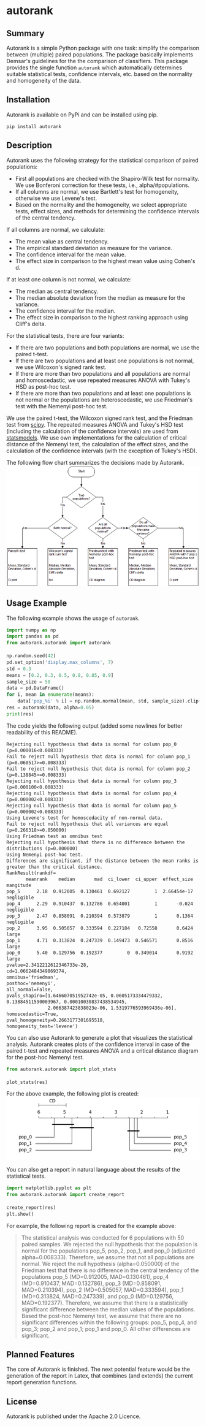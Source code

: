 # autorank

## Summary

Autorank is a simple Python package with one task: simplify the comparison between (multiple) paired populations. 
The package basically implements Demsar's guidelines for the the comparison of classifiers. This package provides the single function 
`autorank` which automatically determines suitable statistical tests, confidence intervals, etc. based on the normality and homogeneity of 
the data. 

## Installation

Autorank is available on PyPi and can be installed using pip.

```
pip install autorank
```

## Description

Autorank uses the following strategy for the statistical comparison of paired populations:
- First all populations are checked with the Shapiro-Wilk test for normality. We use Bonferoni correction for these
  tests, i.e., alpha/#populations.
- If all columns are normal, we use Bartlett's test for homogeneity, otherwise we use Levene's test.
- Based on the normality and the homogeneity, we select appropriate tests, effect sizes, and methods for determining
  the confidence intervals of the central tendency.

If all columns are normal, we calculate:
- The mean value as central tendency.
- The empirical standard deviation as measure for the variance.
- The confidence interval for the mean value.
- The effect size in comparison to the highest mean value using Cohen's d.

If at least one column is not normal, we calculate:
- The median as central tendency.
- The median absolute deviation from the median as measure for the variance.
- The confidence interval for the median.
- The effect size in comparison to the highest ranking approach using Cliff's delta.

For the statistical tests, there are four variants:
- If there are two populations and both populations are normal, we use the paired t-test.
- If there are two populations and at least one populations is not normal, we use Wilcoxon's signed rank test.
- If there are more than two populations and all populations are normal and homoscedastic, we use repeated measures
  ANOVA with Tukey's HSD as post-hoc test.
- If there are more than two populations and at least one populations is not normal or the populations are
  heteroscedastic, we use Friedman's test with the Nemenyi post-hoc test.
  
We use the paired t-test, the Wilcoxon signed rank test, and the Friedman test from [scipy](https://www.scipy.org/). The
repeated measures ANOVA and Tukey's HSD test (including the calculation of the confidence intervals) are used from
[statsmodels](statsmodels). We use own implementations for the calculation of critical distance of the Nemenyi test,
the calculation of the effect sizes, and the calculation of the confidence intervals (with the exception of Tukey's
HSD).

The following flow chart summarizes the decisions made by Autorank. 
![CD Diagram](flowchart.png)
  
## Usage Example

The following example shows the usage of `autorank`.
```python
import numpy as np
import pandas as pd
from autorank.autorank import autorank

np.random.seed(42)
pd.set_option('display.max_columns', 7)
std = 0.3
means = [0.2, 0.3, 0.5, 0.8, 0.85, 0.9]
sample_size = 50
data = pd.DataFrame()
for i, mean in enumerate(means):
    data['pop_%i' % i] = np.random.normal(mean, std, sample_size).clip(0, 1)
res = autorank(data, alpha=0.05)
print(res)
```

The code yields the following output (added some newlines for better readability of this README).
```
Rejecting null hypothesis that data is normal for column pop_0 (p=0.000016<0.008333)
Fail to reject null hypothesis that data is normal for column pop_1 (p=0.060517>=0.008333)
Fail to reject null hypothesis that data is normal for column pop_2 (p=0.138845>=0.008333)
Rejecting null hypothesis that data is normal for column pop_3 (p=0.000100<0.008333)
Rejecting null hypothesis that data is normal for column pop_4 (p=0.000002<0.008333)
Rejecting null hypothesis that data is normal for column pop_5 (p=0.000002<0.008333)
Using Levene's test for homoscedacity of non-normal data.
Fail to reject null hypothesis that all variances are equal (p=0.266318>=0.050000)
Using Friedman test as omnibus test
Rejecting null hypothesis that there is no difference between the distributions (p=0.000000)
Using Nemenyi post-hoc test.
Differences are significant, if the distance between the mean ranks is greater than the critical distance.
RankResult(rankdf=
       meanrank    median       mad  ci_lower  ci_upper  effect_size    mangitude
pop_5      2.18  0.912005  0.130461  0.692127         1  2.66454e-17   negligible
pop_4      2.29  0.910437  0.132786  0.654001         1       -0.024   negligible
pop_3      2.47  0.858091  0.210394  0.573879         1       0.1364   negligible
pop_2      3.95  0.505057  0.333594  0.227184   0.72558       0.6424        large
pop_1      4.71  0.313824  0.247339  0.149473  0.546571       0.8516        large
pop_0      5.40  0.129756  0.192377         0  0.349014       0.9192        large
pvalue=2.3412212612346733e-28,
cd=1.0662484349869374,
omnibus='friedman',
posthoc='nemenyi',
all_normal=False,
pvals_shapiro=[1.646607051952742e-05, 0.0605173334479332, 0.13884511590003967, 0.00010030837438534945,
               2.066387423838023e-06, 1.5319776593969436e-06],
homoscedastic=True,
pval_homogeneity=0.2663177301695518,
homogeneity_test='levene')
```

You can also use Autorank to generate a plot that visualizes the statistical analysis. Autorank creates plots of the
confidence interval in case of the paired t-test and repeated measures ANOVA and a critical distance diagram for the
post-hoc Nemenyi test. 

```python
from autorank.autorank import plot_stats

plot_stats(res)
```

For the above example, the following plot is created:
![CD Diagram](example/cd_diagram.png)

You can also get a report in natural language about the results of the statistical tests. 
```python
import matplotlib.pyplot as plt
from autorank.autorank import create_report

create_report(res)
plt.show()

```

For example, the following report is created for the example above:

> The statistical analysis was conducted for 6 populations with 50 paired samples.
We rejected the null hypothesis that the population is normal for the populations pop_5, pop_2, pop_1, and pop_0 (adjusted alpha=0.008333). Therefore, we assume that not all populations are normal.
We reject the null hypothesis (alpha=0.050000) of the Friedman test that there is no difference in the central tendency of the populations pop_5 (MD=0.912005, MAD=0.130461), pop_4 (MD=0.910437, MAD=0.132786), pop_3 (MD=0.858091, MAD=0.210394), pop_2 (MD=0.505057, MAD=0.333594), pop_1 (MD=0.313824, MAD=0.247339), and pop_0 (MD=0.129756, MAD=0.192377). Therefore, we assume that there is a statistically significant difference between the median values of the populations.
Based the post-hoc Nemenyi test, we assume that there are no significant differences within the following groups: pop_5, pop_4, and pop_3; pop_2 and pop_1; pop_1 and pop_0. All other differences are significant.


## Planned Features

The core of Autorank is finished. The next potential feature would be the generation of the report in Latex, that
combines (and extends) the current report generation functions. 

## License

Autorank is published under the Apache 2.0 Licence.
